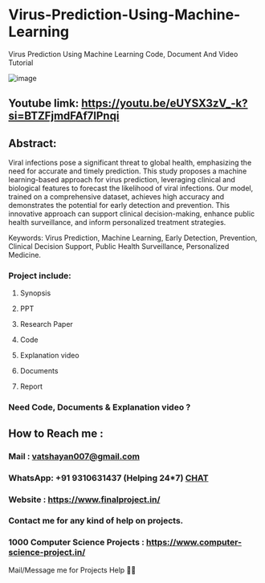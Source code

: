 # Virus-Prediction-Using-Machine-Learning
Virus Prediction Using Machine Learning Code, Document And Video Tutorial

![image](https://github.com/user-attachments/assets/b1315e02-9658-4f8b-831e-670b2cc97dab)

## Youtube limk: https://youtu.be/eUYSX3zV_-k?si=BTZFjmdFAf7lPnqi

## Abstract:
Viral infections pose a significant threat to global health, emphasizing the need for accurate and timely prediction. This study proposes a machine learning-based approach for virus prediction, leveraging clinical and biological features to forecast the likelihood of viral infections. Our model, trained on a comprehensive dataset, achieves high accuracy and demonstrates the potential for early detection and prevention. This innovative approach can support clinical decision-making, enhance public health surveillance, and inform personalized treatment strategies.

Keywords: Virus Prediction, Machine Learning, Early Detection, Prevention, Clinical Decision Support, Public Health Surveillance, Personalized Medicine.

### Project include: 

1. Synopsis

2. PPT

3. Research Paper


4. Code

5. Explanation video

6. Documents

7. Report


### Need Code, Documents & Explanation video ? 

## How to Reach me :

### Mail : vatshayan007@gmail.com 

### WhatsApp: +91 9310631437 (Helping 24*7) **[CHAT](https://wa.me/message/CHWN2AHCPMAZK1)** 

### Website : https://www.finalproject.in/

### Contact me for any kind of help on projects.
### 1000 Computer Science Projects : https://www.computer-science-project.in/


Mail/Message me for Projects Help 🙏🏻
